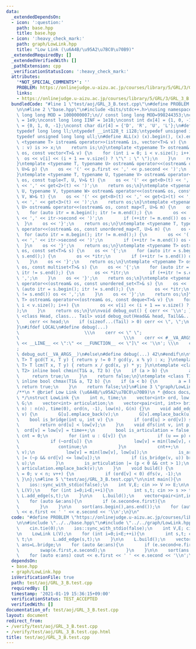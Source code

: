```yaml
---
data:
  _extendedDependsOn:
  - icon: ':question:'
    path: base.hpp
    title: base.hpp
  - icon: ':heavy_check_mark:'
    path: graph/LowLink.hpp
    title: "Low Link (\u6A4B/\u95A2\u7BC0\u70B9)"
  _extendedRequiredBy: []
  _extendedVerifiedWith: []
  _pathExtension: cpp
  _verificationStatusIcon: ':heavy_check_mark:'
  attributes:
    '*NOT_SPECIAL_COMMENTS*': ''
    PROBLEM: https://onlinejudge.u-aizu.ac.jp/courses/library/5/GRL/3/GRL_3_B
    links:
    - https://onlinejudge.u-aizu.ac.jp/courses/library/5/GRL/3/GRL_3_B
  bundledCode: "#line 1 \"test/aoj/GRL_3_B.test.cpp\"\n#define PROBLEM \"https://onlinejudge.u-aizu.ac.jp/courses/library/5/GRL/3/GRL_3_B\"\
    \n\n#line 2 \"base.hpp\"\n#include <bits/stdc++.h>\nusing namespace std;\nconst\
    \ long long MOD = 1000000007;\n// const long long MOD=998244353;\nconst int INF\
    \ = 1e9;\nconst long long IINF = 1e18;\nconst int dx[4] = {1, 0, -1, 0}, dy[4]\
    \ = {0, 1, 0, -1};\nconst char dir[4] = {'D', 'R', 'U', 'L'};\n#define LOCAL\n\
    typedef long long ll;\ntypedef __int128_t i128;\ntypedef unsigned int uint;\n\
    typedef unsigned long long ull;\n#define ALL(x) (x).begin(), (x).end()\n\ntemplate\
    \ <typename T> istream& operator>>(istream& is, vector<T>& v) {\n    for (T& x\
    \ : v) is >> x;\n    return is;\n}\ntemplate <typename T> ostream& operator<<(ostream&\
    \ os, const vector<T>& v) {\n    for (int i = 0; i < v.size(); i++) {\n      \
    \  os << v[i] << (i + 1 == v.size() ? \"\" : \" \");\n    }\n    return os;\n\
    }\ntemplate <typename T, typename U> ostream& operator<<(ostream& os, const pair<T,\
    \ U>& p) {\n    os << '(' << p.first << ',' << p.second << ')';\n    return os;\n\
    }\ntemplate <typename T, typename U, typename V> ostream& operator<<(ostream&\
    \ os, const tuple<T, U, V>& t) {\n    os << '(' << get<0>(t) << ',' << get<1>(t)\
    \ << ',' << get<2>(t) << ')';\n    return os;\n}\ntemplate <typename T, typename\
    \ U, typename V, typename W> ostream& operator<<(ostream& os, const tuple<T, U,\
    \ V, W>& t) {\n    os << '(' << get<0>(t) << ',' << get<1>(t) << ',' << get<2>(t)\
    \ << ',' << get<3>(t) << ')';\n    return os;\n}\ntemplate <typename T, typename\
    \ U> ostream& operator<<(ostream& os, const map<T, U>& m) {\n    os << '{';\n\
    \    for (auto itr = m.begin(); itr != m.end();) {\n        os << '(' << itr->first\
    \ << ',' << itr->second << ')';\n        if (++itr != m.end()) os << ',';\n  \
    \  }\n    os << '}';\n    return os;\n}\ntemplate <typename T, typename U> ostream&\
    \ operator<<(ostream& os, const unordered_map<T, U>& m) {\n    os << '{';\n  \
    \  for (auto itr = m.begin(); itr != m.end();) {\n        os << '(' << itr->first\
    \ << ',' << itr->second << ')';\n        if (++itr != m.end()) os << ',';\n  \
    \  }\n    os << '}';\n    return os;\n}\ntemplate <typename T> ostream& operator<<(ostream&\
    \ os, const set<T>& s) {\n    os << '{';\n    for (auto itr = s.begin(); itr !=\
    \ s.end();) {\n        os << *itr;\n        if (++itr != s.end()) os << ',';\n\
    \    }\n    os << '}';\n    return os;\n}\ntemplate <typename T> ostream& operator<<(ostream&\
    \ os, const multiset<T>& s) {\n    os << '{';\n    for (auto itr = s.begin();\
    \ itr != s.end();) {\n        os << *itr;\n        if (++itr != s.end()) os <<\
    \ ',';\n    }\n    os << '}';\n    return os;\n}\ntemplate <typename T> ostream&\
    \ operator<<(ostream& os, const unordered_set<T>& s) {\n    os << '{';\n    for\
    \ (auto itr = s.begin(); itr != s.end();) {\n        os << *itr;\n        if (++itr\
    \ != s.end()) os << ',';\n    }\n    os << '}';\n    return os;\n}\ntemplate <typename\
    \ T> ostream& operator<<(ostream& os, const deque<T>& v) {\n    for (int i = 0;\
    \ i < v.size(); i++) {\n        os << v[i] << (i + 1 == v.size() ? \"\" : \" \"\
    );\n    }\n    return os;\n}\n\nvoid debug_out() { cerr << '\\n'; }\ntemplate\
    \ <class Head, class... Tail> void debug_out(Head&& head, Tail&&... tail) {\n\
    \    cerr << head;\n    if (sizeof...(Tail) > 0) cerr << \", \";\n    debug_out(move(tail)...);\n\
    }\n#ifdef LOCAL\n#define debug(...)                                          \
    \                         \\\n    cerr << \" \";                             \
    \                                        \\\n    cerr << #__VA_ARGS__ << \" :[\"\
    \ << __LINE__ << \":\" << __FUNCTION__ << \"]\" << '\\n'; \\\n    cerr << \" \"\
    ;                                                                     \\\n   \
    \ debug_out(__VA_ARGS__)\n#else\n#define debug(...) 42\n#endif\n\ntemplate <typename\
    \ T> T gcd(T x, T y) { return y != 0 ? gcd(y, x % y) : x; }\ntemplate <typename\
    \ T> T lcm(T x, T y) { return x / gcd(x, y) * y; }\n\ntemplate <class T1, class\
    \ T2> inline bool chmin(T1& a, T2 b) {\n    if (a > b) {\n        a = b;\n   \
    \     return true;\n    }\n    return false;\n}\ntemplate <class T1, class T2>\
    \ inline bool chmax(T1& a, T2 b) {\n    if (a < b) {\n        a = b;\n       \
    \ return true;\n    }\n    return false;\n}\n#line 3 \"graph/LowLink.hpp\"\n\n\
    /**\n * @brief Low Link (\u6A4B/\u95A2\u7BC0\u70B9)\n * @docs docs/graph/LowLink.md\n\
    \ */\nstruct LowLink {\n    int n, time;\n    vector<int> ord, low;\n    vector<vector<int>>\
    \ G;\n    vector<int> articulation;\n    vector<pair<int, int>> bridge;\n    LowLink(int\
    \ n) : n(n), time(0), ord(n, -1), low(n), G(n) {}\n    void add_edge(int u, int\
    \ v) {\n        G[u].emplace_back(v);\n        G[v].emplace_back(u);\n    }\n\
    \    bool is_bridge(int u, int v) {\n        if (ord[u] > ord[v]) swap(u, v);\n\
    \        return ord[u] < low[v];\n    }\n    void dfs(int v, int p) {\n      \
    \  ord[v] = low[v] = time++;\n        bool is_articulation = false;\n        int\
    \ cnt = 0;\n        for (int u : G[v]) {\n            if (u == p) continue;\n\
    \            if (~ord[u]) {\n                low[v] = min(low[v], ord[u]);\n \
    \               continue;\n            }\n            cnt++;\n            dfs(u,\
    \ v);\n            low[v] = min(low[v], low[u]);\n            is_articulation\
    \ |= (~p && ord[v] <= low[u]);\n            if (is_bridge(v, u)) bridge.emplace_back(v,\
    \ u);\n        }\n        is_articulation |= (p < 0 && cnt > 1);\n        if (is_articulation)\
    \ articulation.emplace_back(v);\n    }\n    void build() {\n        for (int v\
    \ = 0; v < n; v++) {\n            if (ord[v] < 0) dfs(v, -1);\n        }\n   \
    \ }\n};\n#line 5 \"test/aoj/GRL_3_B.test.cpp\"\n\nint main(){\n    cin.tie(0);\n\
    \    ios::sync_with_stdio(false);\n    int V,E; cin >> V >> E;\n\n    LowLink\
    \ L(V);\n    for (int i=0;i<E;++i){\n        int s,t; cin >> s >> t;\n       \
    \ L.add_edge(s,t);\n    }\n\n    L.build();\n    vector<pair<int,int>> ans=L.bridge;\n\
    \    for (auto &e:ans){\n        if (e.second<e.first){\n            swap(e.first,e.second);\n\
    \        }\n    }\n\n    sort(ans.begin(),ans.end());\n    for (auto e:ans) cout\
    \ << e.first << ' ' << e.second << '\\n';\n}\n"
  code: "#define PROBLEM \"https://onlinejudge.u-aizu.ac.jp/courses/library/5/GRL/3/GRL_3_B\"\
    \n\n#include \"../../base.hpp\"\n#include \"../../graph/LowLink.hpp\"\n\nint main(){\n\
    \    cin.tie(0);\n    ios::sync_with_stdio(false);\n    int V,E; cin >> V >> E;\n\
    \n    LowLink L(V);\n    for (int i=0;i<E;++i){\n        int s,t; cin >> s >>\
    \ t;\n        L.add_edge(s,t);\n    }\n\n    L.build();\n    vector<pair<int,int>>\
    \ ans=L.bridge;\n    for (auto &e:ans){\n        if (e.second<e.first){\n    \
    \        swap(e.first,e.second);\n        }\n    }\n\n    sort(ans.begin(),ans.end());\n\
    \    for (auto e:ans) cout << e.first << ' ' << e.second << '\\n';\n}"
  dependsOn:
  - base.hpp
  - graph/LowLink.hpp
  isVerificationFile: true
  path: test/aoj/GRL_3_B.test.cpp
  requiredBy: []
  timestamp: '2021-01-19 15:36:15+09:00'
  verificationStatus: TEST_ACCEPTED
  verifiedWith: []
documentation_of: test/aoj/GRL_3_B.test.cpp
layout: document
redirect_from:
- /verify/test/aoj/GRL_3_B.test.cpp
- /verify/test/aoj/GRL_3_B.test.cpp.html
title: test/aoj/GRL_3_B.test.cpp
---
```

